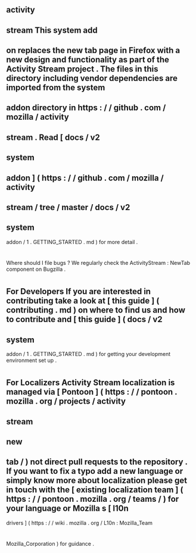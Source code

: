 #
activity
-
stream
This
system
add
-
on
replaces
the
new
tab
page
in
Firefox
with
a
new
design
and
functionality
as
part
of
the
Activity
Stream
project
.
The
files
in
this
directory
including
vendor
dependencies
are
imported
from
the
system
-
addon
directory
in
https
:
/
/
github
.
com
/
mozilla
/
activity
-
stream
.
Read
[
docs
/
v2
-
system
-
addon
]
(
https
:
/
/
github
.
com
/
mozilla
/
activity
-
stream
/
tree
/
master
/
docs
/
v2
-
system
-
addon
/
1
.
GETTING_STARTED
.
md
)
for
more
detail
.
#
#
Where
should
I
file
bugs
?
We
regularly
check
the
ActivityStream
:
NewTab
component
on
Bugzilla
.
#
#
For
Developers
If
you
are
interested
in
contributing
take
a
look
at
[
this
guide
]
(
contributing
.
md
)
on
where
to
find
us
and
how
to
contribute
and
[
this
guide
]
(
docs
/
v2
-
system
-
addon
/
1
.
GETTING_STARTED
.
md
)
for
getting
your
development
environment
set
up
.
#
#
For
Localizers
Activity
Stream
localization
is
managed
via
[
Pontoon
]
(
https
:
/
/
pontoon
.
mozilla
.
org
/
projects
/
activity
-
stream
-
new
-
tab
/
)
not
direct
pull
requests
to
the
repository
.
If
you
want
to
fix
a
typo
add
a
new
language
or
simply
know
more
about
localization
please
get
in
touch
with
the
[
existing
localization
team
]
(
https
:
/
/
pontoon
.
mozilla
.
org
/
teams
/
)
for
your
language
or
Mozilla
s
[
l10n
-
drivers
]
(
https
:
/
/
wiki
.
mozilla
.
org
/
L10n
:
Mozilla_Team
#
Mozilla_Corporation
)
for
guidance
.
